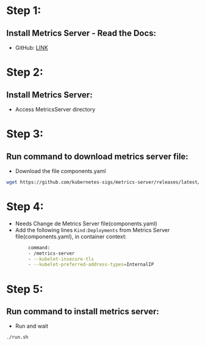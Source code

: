 # Step 1:
## Install Metrics Server - Read the Docs:
  - GitHub: [LINK](https://github.com/kubernetes-sigs/metrics-server#installation)

# Step 2: 
## Install Metrics Server:
  - Access MetricsServer directory

# Step 3:
## Run command to download metrics server file:
  - Download the file components.yaml
```bash
wget https://github.com/kubernetes-sigs/metrics-server/releases/latest/download/components.yaml
```
  
# Step 4:
  - Needs Change de Metrics Server file(components.yaml)
  - Add the following lines `Kind:Deployments` from Metrics Server file(components.yaml), in container context:

```bash
        command:
        - /metrics-server
        - --kubelet-insecure-tls
        - --kubelet-preferred-address-types=InternalIP
```

# Step 5:
## Run command to install metrics server:
  - Run and wait
```bash
./run.sh
```